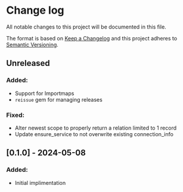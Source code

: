 # Change log
All notable changes to this project will be documented in this file.

The format is based on [Keep a Changelog](http://keepachangelog.com/)
and this project adheres to [Semantic Versioning](http://semver.org/).

## Unreleased
### Added:
- Support for Importmaps
- `reissue` gem for managing releases

### Fixed:
- Alter newest scope to properly return a relation limited to 1 record
- Update ensure_service to not overwrite existing connection_info

## [0.1.0] - 2024-05-08
### Added:
- Initial implimentation 
